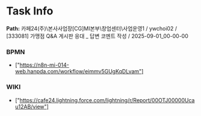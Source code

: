 # Task Info

**Path:** 카페24(주)\본사사업장\[CG]MI본부\창업센터\사업운영1 / ywchoi02 / [333081] 가맹점 Q&A 게시판 응대 _ 답변 코멘트 작성 / 2025-09-01_00-00-00

### BPMN
- ["https://n8n-mi-014-web.hanpda.com/workflow/eimmv5GUgKqDLvam"]

### WIKI
- ["https://cafe24.lightning.force.com/lightning/r/Report/00OTJ00000Ucau12AB/view"]


